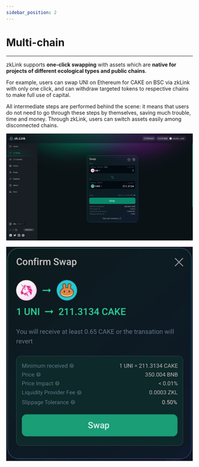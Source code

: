 ```yaml
---
sidebar_position: 2
---
```


# Multi-chain

---

zkLink supports **one-click swapping** with assets which are **native for projects of different ecological types and public chains**.

For example, users can swap UNI on Ethereum for CAKE on BSC via zkLink with only one click, and can withdraw targeted tokens to respective chains to make full use of capital.

All intermediate steps are performed behind the scene: it means that users do not need to go through these steps by themselves, saving much trouble, time and money. Through zkLink, users can switch assets easily among disconnected chains.

<!-- proswap0 img -->
![proswap0](../../static/img/proswap0.jpg)
<!-- proswap1 img-->
![proswap1](../../static/img/proswap1.jpg)
